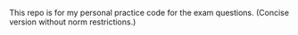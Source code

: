 This repo is for my personal practice code for the exam questions. (Concise version without norm restrictions.)
